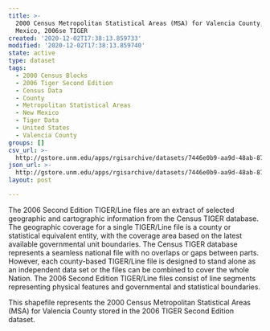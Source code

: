 ```yaml
---
title: >-
  2000 Census Metropolitan Statistical Areas (MSA) for Valencia County, New
  Mexico, 2006se TIGER
created: '2020-12-02T17:38:13.859733'
modified: '2020-12-02T17:38:13.859740'
state: active
type: dataset
tags:
  - 2000 Census Blocks
  - 2006 Tiger Second Edition
  - Census Data
  - County
  - Metropolitan Statistical Areas
  - New Mexico
  - Tiger Data
  - United States
  - Valencia County
groups: []
csv_url: >-
  http://gstore.unm.edu/apps/rgisarchive/datasets/7446e0b9-aa9d-48ab-873d-216c58d13b92/tgr2006se_vale_msa00.derived.csv
json_url: >-
  http://gstore.unm.edu/apps/rgisarchive/datasets/7446e0b9-aa9d-48ab-873d-216c58d13b92/tgr2006se_vale_msa00.derived.json
layout: post

---
```

The 2006 Second Edition TIGER/Line files are an extract of selected geographic and cartographic information from the Census TIGER database.  The geographic coverage for a single TIGER/Line file is a county or statistical equivalent entity, with the coverage area based on the latest available governmental unit boundaries. The Census TIGER database represents a seamless national file with no overlaps or gaps between parts.  However, each county-based TIGER/Line file is designed to stand alone as an independent data set or the files can be combined to cover the whole Nation.  The 2006 Second Edition  TIGER/Line files consist of line segments representing physical features and governmental and statistical boundaries.  

This shapefile represents the 2000 Census Metropolitan Statistical Areas (MSA) for Valencia County stored in the 2006 TIGER Second Edition dataset.
